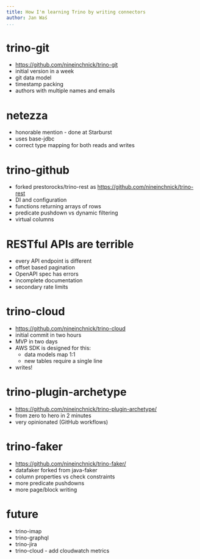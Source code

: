 ```yaml
---
title: How I'm learning Trino by writing connectors
author: Jan Waś
...
```


# trino-git

* https://github.com/nineinchnick/trino-git
* initial version in a week
* git data model
* timestamp packing
* authors with multiple names and emails

# netezza

* honorable mention - done at Starburst
* uses base-jdbc
* correct type mapping for both reads and writes

# trino-github

* forked prestorocks/trino-rest as https://github.com/nineinchnick/trino-rest
* DI and configuration
* functions returning arrays of rows
* predicate pushdown vs dynamic filtering
* virtual columns

# RESTful APIs are terrible

* every API endpoint is different
* offset based pagination
* OpenAPI spec has errors
* incomplete documentation
* secondary rate limits

# trino-cloud

* https://github.com/nineinchnick/trino-cloud
* initial commit in two hours
* MVP in two days
* AWS SDK is designed for this:
  * data models map 1:1
  * new tables require a single line
* writes!

# trino-plugin-archetype

* https://github.com/nineinchnick/trino-plugin-archetype/
* from zero to hero in 2 minutes
* very opinionated (GitHub workflows)

# trino-faker

* https://github.com/nineinchnick/trino-faker/
* datafaker forked from java-faker
* column properties vs check constraints
* more predicate pushdowns
* more page/block writing

# future

* trino-imap
* trino-graphql
* trino-jira
* trino-cloud - add cloudwatch metrics
